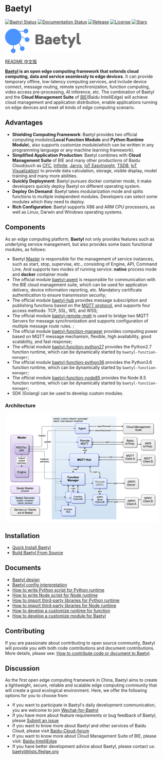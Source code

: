 # Baetyl

[![Baetyl Status](https://travis-ci.com/baidu/baetyl.svg?branch=master)](https://travis-ci.com/baidu/baetyl) [![Documentation Status](https://img.shields.io/badge/docs-latest-brightgreen.svg?style=flat)](https://baetyl.io/en) [![Release](https://img.shields.io/github/v/release/baetyl/baetyl?color=blue&include_prereleases&label=pre-release)](https://github.com/baetyl/baetyl/releases) [![License](https://img.shields.io/github/license/baetyl/baetyl?color=blue)](LICENSE) [![Stars](https://img.shields.io/github/stars/baetyl/baetyl?style=social)](Stars)

![Baetyl-logo](./docs/images/logo/logo-with-name.png)

[README 中文版](./README-CN.md)

**[Baetyl](https://baetyl.io) is an open edge computing framework that extends cloud computing, data and service seamlessly to edge devices.** It can provide temporary offline, low-latency computing services, and include device connect, message routing, remote synchronization, function computing, video access pre-processing, AI inference, etc. The combination of Baetyl and the **Cloud Management Suite** of [BIE](https://cloud.baidu.com/product/bie.html)(Baidu IntelliEdge) will achieve cloud management and application distribution, enable applications running on edge devices and meet all kinds of edge computing scenario.

## Advantages

- **Shielding Computing Framework**: Baetyl provides two official computing modules(**Local Function Module** and **Python Runtime Module**), also supports customize module(which can be written in any programming language or any machine learning framework).
- **Simplified Application Production**: Baetyl combines with **Cloud Management Suite** of BIE and many other productions of Baidu Cloud(such as [CFC](https://cloud.baidu.com/product/cfc.html), [Infinite](https://cloud.baidu.com/product/infinite.html), [Jarvis](http://di.baidu.com/product/jarvis), [IoT EasyInsight](https://cloud.baidu.com/product/ist.html), [TSDB](https://cloud.baidu.com/product/tsdb.html), [IoT Visualization](https://cloud.baidu.com/product/iotviz.html)) to provide data calculation, storage, visible display, model training and many more abilities.
- **Quickly Deployment**: Baetyl pursues docker container mode, it make developers quickly deploy Baetyl on different operating system.
- **Deploy On Demand**: Baetyl takes modularization mode and splits functions to multiple independent modules. Developers can select some modules which they need to deploy.
- **Rich Configuration**: Baetyl supports X86 and ARM CPU processors, as well as Linux, Darwin and Windows operating systems.

## Components

As an edge computing platform, **Baetyl** not only provides features such as underlying service management, but also provides some basic functional modules, as follows:

- Baetyl [Master](./docs/us-en/overview/Design.md#master) is responsible for the management of service instances, such as start, stop, supervise, etc., consisting of Engine, API, Command Line. And supports two modes of running service: **native** process mode and **docker** container mode
- The official module [baetyl-agent](./docs/us-en/overview/Design.md#baetyl-agent) is responsible for communication with the BIE cloud management suite, which can be used for application delivery, device information reporting, etc. Mandatory certificate authentication to ensure transmission security;
- The official module [baetyl-hub](./docs/us-en/overview/Design.md#baetyl-hub) provides message subscription and publishing functions based on the [MQTT protocol](http://docs.oasis-open.org/mqtt/mqtt/v3.1.1/os/mqtt-v3.1.1-os.html), and supports four access methods: TCP, SSL, WS, and WSS;
- The official module [baetyl-remote-mqtt](./docs/us-en/overview/Design.md#baetyl-remote-mqtt) is used to bridge two MQTT Servers for message synchronization and supports configuration of multiple message route rules. ;
- The official module [baetyl-function-manager](./docs/us-en/overview/Design.md#baetyl-function-manager) provides computing power based on MQTT message mechanism, flexible, high availability, good scalability, and fast response;
- The official module [baetyl-function-python27](./docs/us-en/overview/Design.md#baetyl-function-python27) provides the Python2.7 function runtime, which can be dynamically started by `baetyl-function-manager`;
- The official module [baetyl-function-python36](./docs/us-en/overview/Design.md#baetyl-function-python36) provides the Python3.6 function runtime, which can be dynamically started by `baetyl-function-manager`;
- The official module [baetyl-function-node85](./docs/us-en/overview/Design.md#baetyl-function-node85) provides the Node 8.5 function runtime, which can be dynamically started by `baetyl-function-manager`;
- SDK (Golang) can be used to develop custom modules.

### Architecture

![Architecture](./docs/images/overview/design/design_overview.png)

## Installation

- [Quick Install Baetyl](./docs/us-en/setup/Quick-Install.md)
- [Build Baetyl From Source](./docs/us-en/setup/Build-from-Source.md)

## Documents

- [Baetyl design](./docs/us-en/overview/Design.md)
- [Baetyl config interpretation](./docs/us-en/tutorials/Config-interpretation.md)
- [How to write Python script for Python runtime](./docs/us-en/customize/How-to-write-a-python-script-for-python-runtime.md)
- [How to write Node script for Node runtime](./docs/us-en/customize/How-to-write-a-node-script-for-node-runtime.md)
- [How to import third-party libraries for Python runtime](./docs/us-en/customize/How-to-import-third-party-libraries-for-python-runtime.md)
- [How to import third-party libraries for Node runtime](./docs/us-en/customize/How-to-import-third-party-libraries-for-node-runtime.md)
- [How to develop a customize runtime for function](./docs/us-en/customize/How-to-develop-a-customize-runtime-for-function.md)
- [How to develop a customize module for Baetyl](./docs/us-en/customize/How-to-develop-a-customize-module.md)

## Contributing

If you are passionate about contributing to open source community, Baetyl will provide you with both code contributions and document contributions. More details, please see: [How to contribute code or document to Baetyl](./CONTRIBUTING.md).

## Discussion

As the first open edge computing framework in China, Baetyl aims to create a lightweight, secure, reliable and scalable edge computing community that will create a good ecological environment. Here, we offer the following options for you to choose from:

- If you want to participate in Baetyl's daily development communication, you are welcome to join [Wechat-for-Baetyl](https://baetyl.bj.bcebos.com/Wechat/Wechat-Baetyl.png)
- If you have more about feature requirements or bug feedback of Baetyl, please [Submit an issue](https://github.com/baetyl/baetyl/issues)
- If you want to know more about Baetyl and other services of Baidu Cloud, please visit [Baidu-Cloud-forum](https://cloud.baidu.com/forum/bce)
- If you want to know more about Cloud Management Suite of BIE, please visit: [Baidu-IntelliEdge](https://cloud.baidu.com/product/bie.html)
- If you have better development advice about Baetyl, please contact us: <baetyl@lists.lfedge.org>
